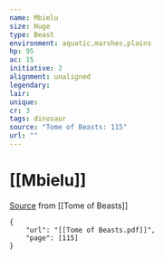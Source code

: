 ```yaml
---
name: Mbielu
size: Huge
type: Beast
environment: aquatic,marshes,plains
hp: 95
ac: 15
initiative: 2
alignment: unaligned
legendary: 
lair: 
unique: 
cr: 3
tags: dinosaur
source: "Tome of Beasts: 115"
url: ""
---
```

# [[Mbielu]]

[Source](zotero://open-pdf/library/items/ULEQWHJM?page=115) from [[Tome of Beasts]]

```pdf
{
	"url": "[[Tome of Beasts.pdf]]",
	"page": [115]
}
```

